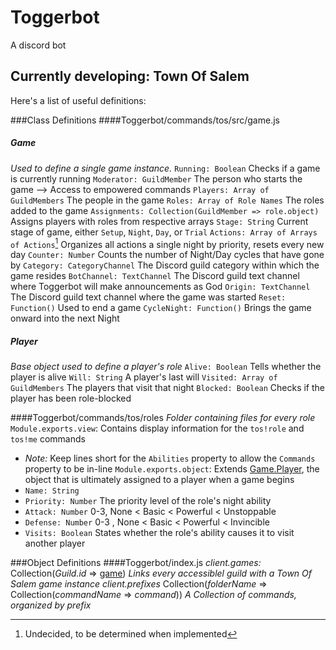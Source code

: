 # Toggerbot
A discord bot

## Currently developing: **Town Of Salem**
Here's a list of useful definitions:

###Class Definitions
####Toggerbot/commands/tos/src/game.js
<a name = "Game"><h5>Game</h5></a>
*Used to define a single game instance.*
`Running: Boolean` Checks if a game is currently running
`Moderator: GuildMember` The person who starts the game --> Access to empowered commands
`Players: Array of GuildMembers` The people in the game
`Roles: Array of Role Names` The roles added to the game
`Assignments: Collection(GuildMember => role.object)` Assigns players with roles from respective arrays
`Stage: String` Current stage of game, either `Setup`, `Night`, `Day`, or `Trial`
`Actions: Array of Arrays of Actions`[^1] Organizes all actions a single night by priority, resets every new day
`Counter: Number` Counts the number of Night/Day cycles that have gone by
`Category: CategoryChannel` The Discord guild category within which the game resides
`BotChannel: TextChannel` The Discord guild text channel where Toggerbot will make announcements as God
`Origin: TextChannel` The Discord guild text channel where the game was started
`Reset: Function()` Used to end a game
`CycleNight: Function()` Brings the game onward into the next Night

<a name = "Player"><h5>Player</h5></a>
*Base object used to define a player's role*
`Alive: Boolean` Tells whether the player is alive
`Will: String` A player's last will
`Visited: Array of GuildMembers` The players that visit that night
`Blocked: Boolean` Checks if the player has been role-blocked

####Toggerbot/commands/tos/roles
*Folder containing files for every role*
`Module.exports.view`: Contains display information for the `tos!role` and `tos!me` commands
- *Note:* Keep lines short for the `Abilities` property to allow the `Commands` property to be in-line
`Module.exports.object`: Extends [Game.Player](#Player), the object that is ultimately assigned to a player when a game begins
- `Name: String`
- `Priority: Number` The priority level of the role's night ability
- `Attack: Number` 0-3, None < Basic < Powerful < Unstoppable
- `Defense: Number` 0-3 , None < Basic < Powerful < Invincible
- `Visits: Boolean` States whether the role's ability causes it to visit another player

###Object Definitions
####Toggerbot/index.js
*client.games:* Collection(*Guild.id* => [game](#Game)) *Links every accessiblel guild with a Town Of Salem game instance*
*client.prefixes* Collection(*folderName* => Collection(*commandName* => *command*)) *A Collection of commands, organized by prefix*

[^1]: Undecided, to be determined when implemented